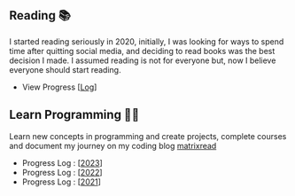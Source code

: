 ## Reading 📚

I started reading seriously in 2020, initially, I was looking for ways to spend time after quitting social media, and deciding to read books was the best decision I made. I assumed reading is not for everyone but, now I believe everyone should start reading.

* View Progress [[Log](https://github.com/abhiramready/Habit-System/blob/main/Habits/Reading/Reading-Log.md)]

## Learn Programming 👨‍💻

Learn new concepts in programming and create projects, complete courses and document my journey on my coding blog [matrixread](https://matrixread.com/)

* Progress Log : [[2023](https://github.com/abhiramready/Habit-System/blob/main/Habits/LearnProgramming/2023-LearnProgramming.md)]
* Progress Log : [[2022](https://github.com/abhiramready/Habit-System/blob/main/Habits/LearnProgramming/2022-LearnProgramming.md)]
* Progress Log : [[2021](https://github.com/abhiramready/Habit-System/blob/main/Habits/LearnProgramming/2021-LearnProgramming.md)]
